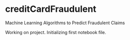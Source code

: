 # creditCardFraudulent
Machine Learning Algorithms to Predict Fraudulent Claims

Working on project.
Initializing first notebook file.
